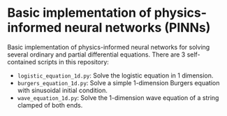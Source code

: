 # Basic implementation of physics-informed neural networks (PINNs)

Basic implementation of physics-informed neural networks for solving several ordinary and partial differential equations. There
are 3 self-contained scripts in this repository:

* `logistic_equation_1d.py`: Solve the logistic equation in 1 dimension.
* `burgers_equation_1d.py`: Solve a simple 1-dimension Burgers equation with sinusoidal initial condition.
* `wave_equation_1d.py`: Solve the 1-dimension wave equation of a string clamped of both ends.

